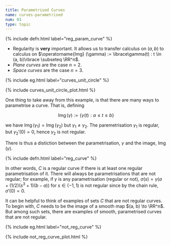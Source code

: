 ```yaml
---
title: Parametrised Curves
name: curves-parametrised
num: 01
type: topic
---
```


{% include defn.html label="reg_param_curve" %}

- Regularity is **very** important. It allows us to transfer calculus on $(a, b)$ to calculus on $\operatorname{Img} (\gamma) := \lbrace\gamma(t) : t \in (a, b)\rbrace \subseteq \RR^n$.
- _Plane curves_ are the case $n=2$.
- _Space curves_ are the case $n=3$.

{% include eg.html label="curves_unit_circle" %}

{% include curves_unit_circle_plot.html %}

One thing to take away from this example, is that there are many ways to parametrise a curve. That is, defining

$$
\operatorname{Img}(\gamma) := \{\gamma(t) : a \leq t \leq b\}
$$

we have $\operatorname{Img}(\gamma_1) = \operatorname{Img}(\gamma_2)$ but $\gamma_1 \ne \gamma_2$. The paremetrisation $\gamma_1$ is regular, but $\gamma_2'(0) = 0$, hence $\gamma_2$ is not regular.

There is thus a distiction between the parametrisation, $\gamma$ and the image, $\operatorname{Img}(\gamma)$.

{% include defn.html label="reg_curve" %}

In other words, $C$ is a regular curve if there is at least one regular parametrisation of it. There will always be parametrisations that are not regular; for example, if $\gamma$ is any parametrisation (regular or not), $\sigma(s) = \gamma(a + (1/2)(s^3 + 1)(b-a))$ for $s \in (-1, 1)$ is not regular since by the chain rule, $\sigma'(0) = 0$.

It can be helpful to think of examples of sets $C$ that are not regular curves. To begin with, $C$ needs to be the image of a smooth map $(a, b) \to \RR^n$. But among such sets, there are examples of smooth, parametrised curves that are not regular.

{% include eg.html label="not_reg_curve" %}

{% include not_reg_curve_plot.html %}

<!-- #+BEGIN_eg -->
<!-- $$ -->
<!-- \gamma(t) = (t, |t|), t \in \RR. -->
<!-- $$ -->
<!-- This time $\gamma$ is not differentiable at $t=0$ so is not even a smooth parametrised curve. -->
<!-- #+END_eg -->

<!-- *** Examples of Curves -->

<!-- #+BEGIN_eg -->
<!-- $$ -->
<!-- \gamma(t) = (t^3, t^2), \quad t \in \RR. -->
<!-- $$ -->
<!-- We have $\Img(\gamma) = \lbracey = x^{2/3}\rbrace$ has a /cusp/ at $t=0$. This time, there is no regular parametrisation of $\Img(\gamma)$! /See the implicit function theorem/. -->
<!-- #+END_eg -->
<!-- \pause -->

<!-- #+BEGIN_eg -->
<!-- $$ -->
<!-- \gamma(t) = (t^3 - 4 t, t^2 - 4). -->
<!-- $$ -->
<!-- Here $\gamma$ is regular, but it is not one-to-one. That is, it crosses itself. -->
<!-- #+END_eg -->
<!-- \pause -->

<!-- #+BEGIN_eg -->
<!-- $$ -->
<!-- \gamma(t) = (\cos(t), \sin(t)). -->
<!-- $$ -->
<!-- Here $\gamma$ is one-to-one on $(0, 2\pi)$ but not on any larger interval. However, $\gamma^{(k)}(0) = \gamma^{(k)}(2\pi)$ so that $\gamma$ smoothly /closes up/ to give a closed curve. Any smooth periodic function satisfies this property. -->
<!-- #+END_eg -->


